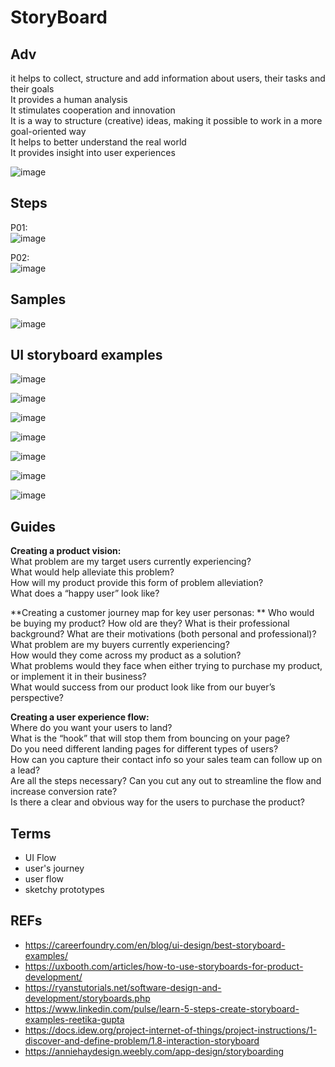 
# StoryBoard

## Adv
it helps to collect, structure and add information about users, their tasks and their goals  
It provides a human analysis  
It stimulates cooperation and innovation  
It is a way to structure (creative) ideas, making it possible to work in a more goal-oriented way  
It helps to better understand the real world  
It provides insight into user experiences  


![image](https://github.com/AdTekDev/CLaas/assets/18588011/2ce25091-4cba-4547-a081-ea04f0adaba0)


## Steps

P01:  
![image](https://github.com/AdTekDev/CLaas/assets/18588011/41b4fc4e-631b-450b-8b25-4ff9fef334aa)

P02:  
![image](https://github.com/AdTekDev/CLaas/assets/18588011/834564e8-6483-48bf-b2ca-762b1cf59395)


## Samples

![image](https://github.com/AdTekDev/CLaas/assets/18588011/be38703e-e44b-42dc-862c-8a816f194adf)

## UI storyboard examples


![image](https://github.com/AdTekDev/CLaas/assets/18588011/df10b1f5-2d25-423e-840c-5d2288966a2f)

![image](https://github.com/AdTekDev/CLaas/assets/18588011/f47d3b92-75f2-46d9-831c-5077679b8bb2)

![image](https://github.com/AdTekDev/CLaas/assets/18588011/a201895e-5592-4137-8e57-3e8f71b91f94)

![image](https://github.com/AdTekDev/CLaas/assets/18588011/af83039d-e633-45af-877f-a9365eb3872a)

![image](https://github.com/AdTekDev/CLaas/assets/18588011/32c44e8e-2469-4568-9093-99e070692480)

![image](https://github.com/AdTekDev/CLaas/assets/18588011/b3c7d84e-5399-4015-87cb-d4bcdebaba89)

![image](https://github.com/AdTekDev/CLaas/assets/18588011/00631e21-55ce-4fc1-8857-dff3abb823bf)


## Guides

**Creating a product vision:**  
What problem are my target users currently experiencing?  
What would help alleviate this problem?  
How will my product provide this form of problem alleviation?  
What does a “happy user” look like?  

**Creating a customer journey map for key user personas:  **
Who would be buying my product? How old are they? What is their professional background? What are their motivations (both personal and professional)?  
What problem are my buyers currently experiencing?  
How would they come across my product as a solution?  
What problems would they face when either trying to purchase my product, or implement it in their business?  
What would success from our product look like from our buyer’s perspective?  

**Creating a user experience flow:**  
Where do you want your users to land?  
What is the “hook” that will stop them from bouncing on your page?  
Do you need different landing pages for different types of users?  
How can you capture their contact info so your sales team can follow up on a lead?  
Are all the steps necessary? Can you cut any out to streamline the flow and increase conversion rate?  
Is there a clear and obvious way for the users to purchase the product?  

## Terms
- UI Flow
- user's journey
- user flow
- sketchy prototypes

## REFs
- https://careerfoundry.com/en/blog/ui-design/best-storyboard-examples/
- https://uxbooth.com/articles/how-to-use-storyboards-for-product-development/
- https://ryanstutorials.net/software-design-and-development/storyboards.php
- https://www.linkedin.com/pulse/learn-5-steps-create-storyboard-examples-reetika-gupta
- https://docs.idew.org/project-internet-of-things/project-instructions/1-discover-and-define-problem/1.8-interaction-storyboard
- https://anniehaydesign.weebly.com/app-design/storyboarding 
